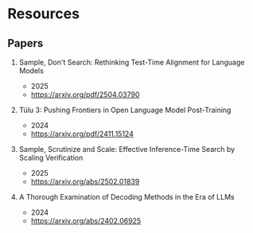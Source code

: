 # Resources

## Papers

1. Sample, Don't Search: Rethinking Test-Time Alignment for Language Models
    - 2025
    - https://arxiv.org/pdf/2504.03790

2. Tülu 3: Pushing Frontiers in Open Language Model Post-Training
    - 2024
    - https://arxiv.org/pdf/2411.15124

3. Sample, Scrutinize and Scale: Effective Inference-Time Search by Scaling Verification
    - 2025
    - https://arxiv.org/abs/2502.01839

4. A Thorough Examination of Decoding Methods in the Era of LLMs
    - 2024
    - https://arxiv.org/abs/2402.06925 